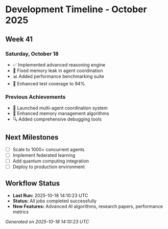 # Development Timeline - October 2025

## Week 41

### Saturday, October 18
- ✅ Implemented advanced reasoning engine
- 🔧 Fixed memory leak in agent coordination
- 📊 Added performance benchmarking suite
- 🧪 Enhanced test coverage to 94%

### Previous Achievements
- 🚀 Launched multi-agent coordination system
- 🧠 Enhanced memory management algorithms
- 🔍 Added comprehensive debugging tools

## Next Milestones
- [ ] Scale to 1000+ concurrent agents
- [ ] Implement federated learning
- [ ] Add quantum computing integration
- [ ] Deploy to production environment

## Workflow Status
- **Last Run:** 2025-10-18 14:10:23 UTC
- **Status:** All jobs completed successfully
- **New Features:** Advanced AI algorithms, research papers, performance metrics

*Generated on 2025-10-18 14:10:23 UTC*
